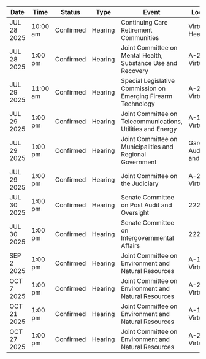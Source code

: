 | Date | Time | Status | Type | Event | Location |
|------|------|--------|------|--------|----------|
| JUL 28 2025 | 10:00 am | Confirmed | Hearing | Continuing Care Retirement Communities | Virtual Hearing |
| JUL 28 2025 | 1:00 pm | Confirmed | Hearing | Joint Committee on Mental Health, Substance Use and Recovery | A-2                                                                                                                           and Virtual |
| JUL 29 2025 | 11:00 am | Confirmed | Hearing | Special Legislative Commission on Emerging Firearm Technology | A-2  and Virtual |
| JUL 29 2025 | 1:00 pm | Confirmed | Hearing | Joint Committee on Telecommunications, Utilities and Energy | A-1                                                                                                     and Virtual |
| JUL 29 2025 | 1:00 pm | Confirmed | Hearing | Joint Committee on Municipalities and Regional Government | Gardner Auditorium                                              and Virtual |
| JUL 29 2025 | 1:00 pm | Confirmed | Hearing | Joint Committee on the Judiciary | A-2                                                                                                                           and Virtual |
| JUL 30 2025 | 1:00 pm | Confirmed | Hearing | Senate Committee on Post Audit and Oversight | 222 |
| JUL 30 2025 | 1:00 pm | Confirmed | Hearing | Senate Committee on Intergovernmental Affairs | 222 |
| SEP 2 2025 | 1:00 pm | Confirmed | Hearing | Joint Committee on Environment and Natural Resources | A-1                                                                                                     and Virtual |
| OCT 7 2025 | 1:00 pm | Confirmed | Hearing | Joint Committee on Environment and Natural Resources | A-2                                                                                                                           and Virtual |
| OCT 21 2025 | 1:00 pm | Confirmed | Hearing | Joint Committee on Environment and Natural Resources | A-1                                                                                                     and Virtual |
| OCT 27 2025 | 1:00 pm | Confirmed | Hearing | Joint Committee on Environment and Natural Resources | A-2                                                                                                                           and Virtual |
